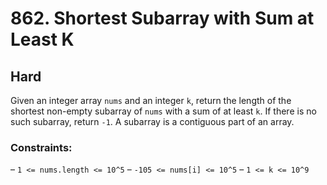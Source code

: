 # 862. Shortest Subarray with Sum at Least K

## Hard

Given an integer array `nums` and an integer `k`, return the length of the shortest non-empty subarray of `nums` with a
sum of at least `k`. If there is no such subarray, return `-1`. A subarray is a contiguous part of an array.

### Constraints:

– `1 <= nums.length <= 10^5`
– `-105 <= nums[i] <= 10^5`
– `1 <= k <= 10^9`
